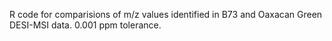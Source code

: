 R code for comparisions of m/z values identified in B73 and Oaxacan Green DESI-MSI data. 0.001 ppm tolerance.
